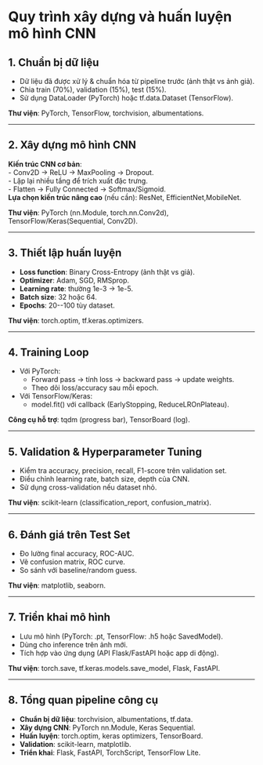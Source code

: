 # Quy trình xây dựng và huấn luyện mô hình CNN

## 1. Chuẩn bị dữ liệu

-   Dữ liệu đã được xử lý & chuẩn hóa từ pipeline trước (ảnh thật vs ảnh giả).  
-   Chia train (70%), validation (15%), test (15%).  
-   Sử dụng DataLoader (PyTorch) hoặc tf.data.Dataset (TensorFlow).  

**Thư viện**: PyTorch, TensorFlow, torchvision, albumentations.  

------------------------------------------------------------------------

## 2. Xây dựng mô hình CNN

**Kiến trúc CNN cơ bản**:  
    -   Conv2D → ReLU → MaxPooling → Dropout.  
    -   Lặp lại nhiều tầng để trích xuất đặc trưng.  
    -   Flatten → Fully Connected → Softmax/Sigmoid.  
**Lựa chọn kiến trúc nâng cao** (nếu cần): ResNet, EfficientNet,MobileNet.  

**Thư viện**: PyTorch (nn.Module, torch.nn.Conv2d), TensorFlow/Keras(Sequential, Conv2D).  

------------------------------------------------------------------------

## 3. Thiết lập huấn luyện

-   **Loss function**: Binary Cross-Entropy (ảnh thật vs giả).  
-   **Optimizer**: Adam, SGD, RMSprop.  
-   **Learning rate**: thường 1e-3 → 1e-5.  
-   **Batch size**: 32 hoặc 64.  
-   **Epochs**: 20--100 tùy dataset.  

**Thư viện**: torch.optim, tf.keras.optimizers.  

------------------------------------------------------------------------

## 4. Training Loop

-   Với PyTorch:  
    -   Forward pass → tính loss → backward pass → update weights.  
    -   Theo dõi loss/accuracy sau mỗi epoch.  
-   Với TensorFlow/Keras:  
    -   model.fit() với callback (EarlyStopping, ReduceLROnPlateau).

**Công cụ hỗ trợ**: tqdm (progress bar), TensorBoard (log).  

------------------------------------------------------------------------

## 5. Validation & Hyperparameter Tuning

-   Kiểm tra accuracy, precision, recall, F1-score trên validation set.  
-   Điều chỉnh learning rate, batch size, depth của CNN.  
-   Sử dụng cross-validation nếu dataset nhỏ.  

**Thư viện**: scikit-learn (classification_report, confusion_matrix).  

------------------------------------------------------------------------

## 6. Đánh giá trên Test Set

-   Đo lường final accuracy, ROC-AUC.  
-   Vẽ confusion matrix, ROC curve.  
-   So sánh với baseline/random guess.  

**Thư viện**: matplotlib, seaborn.  

------------------------------------------------------------------------

## 7. Triển khai mô hình

-   Lưu mô hình (PyTorch: .pt, TensorFlow: .h5 hoặc SavedModel).  
-   Dùng cho inference trên ảnh mới.  
-   Tích hợp vào ứng dụng (API Flask/FastAPI hoặc app di động).  

**Thư viện**: torch.save, tf.keras.models.save_model, Flask, FastAPI.  

------------------------------------------------------------------------

## 8. Tổng quan pipeline công cụ

-   **Chuẩn bị dữ liệu**: torchvision, albumentations, tf.data.  
-   **Xây dựng CNN**: PyTorch nn.Module, Keras Sequential.  
-   **Huấn luyện**: torch.optim, keras optimizers, TensorBoard.  
-   **Validation**: scikit-learn, matplotlib.  
-   **Triển khai**: Flask, FastAPI, TorchScript, TensorFlow Lite.  
